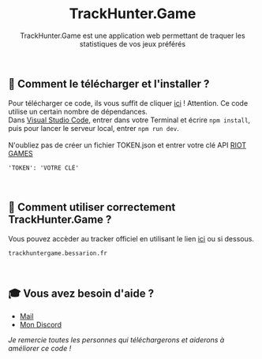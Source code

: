 <h1 align="center">TrackHunter.Game</h1>
<p align="center">TrackHunter.Game est une application web permettant de traquer les statistiques de vos jeux préférés</p><br />

## 🏹 **Comment le télécharger et l'installer ?**
Pour télécharger ce code, ils vous suffit de cliquer [ici](https://github.com/MaxouLeKangou/TrackHunter/releases) ! Attention. Ce code utilise un certain nombre de dépendances.<br />
Dans [Visual Studio Code](https://code.visualstudio.com/), entrer dans votre Terminal et écrire ```npm install```, puis pour lancer le serveur local, entrer ```npm run dev```.<br /><br />
N'oubliez pas de créer un fichier TOKEN.json et entrer votre clé API [RIOT GAMES](https://developer.riotgames.com/)
```
'TOKEN': 'VOTRE CLÉ'
```
<br />

## 👀 **Comment utiliser correctement TrackHunter.Game ?**
Vous pouvez accèder au tracker officiel en utilisant le lien [ici](trackhuntergame.bessarion.fr) ou si dessous.<br />
```
trackhuntergame.bessarion.fr
```
<br />

## 🎓 **Vous avez besoin d'aide ?**

- [Mail](mailto:maxime.legrand02@edu.univ-fcomte.fr)
- [Mon Discord](https://discord.gg/8SfwgQqQxh)

_Je remercie toutes les personnes qui téléchargerons et aiderons à améliorer ce code !_
